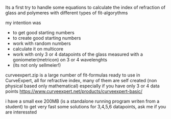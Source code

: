 Its a first try to handle some equations to calculate the index of refraction of glass and polymeres with different types of fit-algorythms

my intention was 

* to get good starting numbers
* to create good starting numbers
* work with random numbers
* calculate it on multicore
* work with only 3 or 4 datapoints of the glass measured with a goniometer(metricon) on 3 or 4 wavelenghts
* (its not only sellmeier!)


curveexpert.zip is a large number of fit-formulas ready to use in CurveExpert, all for refractive index, many of them are self created (non physical based only mathematical) especially if you have only 3 or 4 data points
https://www.curveexpert.net/products/curveexpert-basic/



i have a small exe 200MB (is a standalone running program writen from a student) to get very fast some solutions for 3,4,5,6 datapoints, ask me if you are interessted
